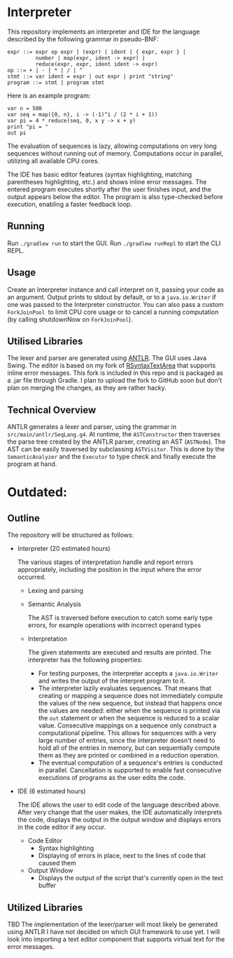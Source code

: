 # Interpreter

This repository implements an interpreter and IDE for the language described by the following grammar in pseudo-BNF: 

```
expr ::= expr op expr | (expr) | ident | { expr, expr } |
         number | map(expr, ident -> expr) |
         reduce(expr, expr, ident ident -> expr)
op ::= + | - | * | / | ^
stmt ::= var ident = expr | out expr | print "string"
program ::= stmt | program stmt
```

Here is an example program:
```
var n = 500
var seq = map({0, n}, i -> (-1)^i / (2 * i + 1))
var pi = 4 * reduce(seq, 0, x y -> x + y)
print "pi = "
out pi
```
The evaluation of sequences is lazy, allowing computations on very long sequences without running out of memory. Computations occur in parallel, utilizing all available CPU cores.

The IDE has basic editor features (syntax highlighting, matching parentheses highlighting, etc.) and shows inline error messages. The entered program executes shortly after the user finishes input, and the output appears below the editor. The program is also type-checked before execution, enabling a faster feedback loop.

## Running

Run `./gradlew run` to start the GUI. 
Run `./gradlew runRepl` to start the CLI REPL. 

## Usage

Create an Interpreter instance and call interpret on it, passing your code as an argument. Output prints to stdout by default, or to a `java.io.Writer` if one was passed to the Interpreter constructor. You can also pass a custom `ForkJoinPool `to limit CPU core usage or to cancel a running computation (by calling shutdownNow on `ForkJoinPool`).

## Utilised Libraries

The lexer and parser are generated using [ANTLR](https://www.antlr.org/). The GUI uses Java Swing. The editor is based on my fork of [RSyntaxTextArea](https://github.com/bobbylight/RSyntaxTextArea) that supports inline error messages. This fork is included in this repo and is packaged as a .jar file through Gradle. I plan to upload the fork to GitHub soon but don't plan on merging the changes, as they are rather hacky.

## Technical Overview

ANTLR generates a lexer and parser, using the grammar in `src/main/antlr/SeqLang.g4`. At runtime, the `ASTConstructor` then traverses the parse tree created by the ANTLR parser, creating an AST (`ASTNode`). The AST can be easily traversed by subclassing `ASTVisitor`. This is done by the `SemanticAnalyzer` and the `Executor` to type check and finally execute the program at hand.

# Outdated:
## Outline

The repository will be structured as follows:
* Interpreter (20 estimated hours)

    The various stages of interpretation handle and report errors appropriately, including the position in the input where the error occurred.
    * Lexing and parsing
        
    * Semantic Analysis
        
        The AST is traversed before execution to catch some early type errors, for example operations with incorrect operand types
    * Interpretation

        The given statements are executed and results are printed. The interpreter has the following properties:

        * For testing purposes, the interpreter accepts a `java.io.Writer` and writes the output of the interpret program to it.
        * The interpreter lazily evaluates sequences. That means that creating or mapping a sequence does not immediately compute the values of the new sequence, but instead that happens once the values are needed: either when the sequence is printed via the `out` statement or when the sequence is reduced to a scalar value. Consecutive mappings on a sequence only construct a computational pipeline. This allows for sequences with a very large number of entries, since the interpreter doesn't need to hold all of the entries in memory, but can sequentially compute them as they are printed or combined in a reduction operation.
        * The eventual computation of a sequence's entries is conducted in parallel. Cancellation is supported to enable fast consecutive executions of programs as the user edits the code.

* IDE (6 estimated hours)

    The IDE allows the user to edit code of the language described above. After very change that the user makes, the IDE automatically interprets the code, displays the output in the output window and displays errors in the code editor if any occur.
    * Code Editor
        * Syntax highlighting
        * Displaying of errors in place, next to the lines of code that caused them
    * Output Window
        * Displays the output of the script that's currently open in the text buffer

## Utilized Libraries
TBD
The implementation of the lexer/parser will most likely be generated using ANTLR
I have not decided on which GUI framework to use yet. I will look into importing a text editor component that supports virtual text for the error messages.
